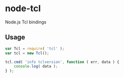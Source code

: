 node-tcl
========

Node.js Tcl bindings

## Usage

``` js
var Tcl = require( 'tcl' );
var tcl = new Tcl();

tcl.cmd( 'info tclversion', function ( err, data ) {
	console.log( data );
} );
```

